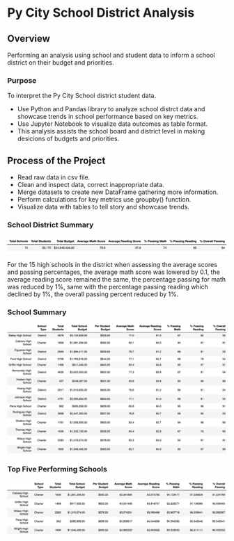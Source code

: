 # Py City School District Analysis

## Overview
Performing an analysis using school and student data to inform a school district on their budget and priorities.

### Purpose
To interpret the Py City School district student data.

* Use Python and Pandas library to analyze school distrct data and showcase trends in school performance based on key metrics.
* Use Jupyter Notebook to visualize data outcomes as table format.
* This analysis assists the school board and district level in making desicions of budgets and priorities.

## Process of the Project
* Read raw data in csv file.
* Clean and inspect data, correct inappropriate data.
* Merge datasets to create new DataFrame gathering more information.
* Perform calculations  for key metrics use groupby() function.
* Visualize data with tables to tell story and showcase trends.

### School District Summary
![School District Summary](Images/IMG01_DistrictSummaryDF.png)

For the 15 high schools in the district when assessing the average scores and passing percentages, the average math score was lowered by 0.1, the average reading score remained the same, the percentage passing for math was reduced by 1%, same with the percentage passing reading which declined by 1%, the overall passing percent reduced by 1%.

### School Summary
![School Summary](Images/IMG02_PerSchoolSummaryDF.png)

### Top Five Performing Schools
![Top Five Performing Schools](Images/IMG08_TopFiveSchools.png)
